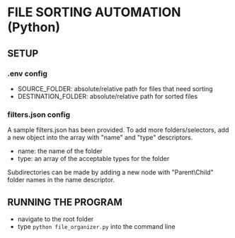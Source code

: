 # FILE SORTING AUTOMATION (Python)

## SETUP
### .env config
- SOURCE_FOLDER: absolute/relative path for files that need sorting
- DESTINATION_FOLDER: absolute/relative path for sorted files

### filters.json config
A sample filters.json has been provided. To add more folders/selectors, add a new object into the array with "name" and "type" descriptors.
- name: the name of the folder
- type: an array of the acceptable types for the folder

Subdirectories can be made by adding a new node with "Parent\\Child" folder names in the name descriptor.

## RUNNING THE PROGRAM
- navigate to the root folder
- type ```python file_organizer.py``` into the command line
